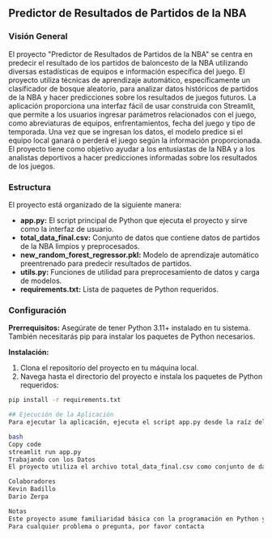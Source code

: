 ## Predictor de Resultados de Partidos de la NBA

### Visión General
El proyecto "Predictor de Resultados de Partidos de la NBA" se centra en predecir el resultado de los partidos de baloncesto de la NBA utilizando diversas estadísticas de equipos e información específica del juego. El proyecto utiliza técnicas de aprendizaje automático, específicamente un clasificador de bosque aleatorio, para analizar datos históricos de partidos de la NBA y hacer predicciones sobre los resultados de juegos futuros. La aplicación proporciona una interfaz fácil de usar construida con Streamlit, que permite a los usuarios ingresar parámetros relacionados con el juego, como abreviaturas de equipos, enfrentamientos, fecha del juego y tipo de temporada. Una vez que se ingresan los datos, el modelo predice si el equipo local ganará o perderá el juego según la información proporcionada. El proyecto tiene como objetivo ayudar a los entusiastas de la NBA y a los analistas deportivos a hacer predicciones informadas sobre los resultados de los juegos.

### Estructura
El proyecto está organizado de la siguiente manera:

- **app.py:** El script principal de Python que ejecuta el proyecto y sirve como la interfaz de usuario.
- **total_data_final.csv:** Conjunto de datos que contiene datos de partidos de la NBA limpios y preprocesados.
- **new_random_forest_regressor.pkl:** Modelo de aprendizaje automático preentrenado para predecir resultados de partidos.
- **utils.py:** Funciones de utilidad para preprocesamiento de datos y carga de modelos.
- **requirements.txt:** Lista de paquetes de Python requeridos.

### Configuración
**Prerrequisitos:** Asegúrate de tener Python 3.11+ instalado en tu sistema. También necesitarás pip para instalar los paquetes de Python necesarios.

**Instalación:**

1. Clona el repositorio del proyecto en tu máquina local.
2. Navega hasta el directorio del proyecto e instala los paquetes de Python requeridos:

```bash
pip install -r requirements.txt

## Ejecución de la Aplicación
Para ejecutar la aplicación, ejecuta el script app.py desde la raíz del directorio del proyecto:

bash
Copy code
streamlit run app.py
Trabajando con los Datos
El proyecto utiliza el archivo total_data_final.csv como conjunto de datos para entrenar el modelo de aprendizaje automático. Si necesitas preprocesar o analizar los datos más a fondo, puedes modificar el script app.py o crear scripts de Python adicionales para manejar estas tareas.

Colaboradores
Kevin Badillo
Dario Zerpa

Notas
Este proyecto asume familiaridad básica con la programación en Python y los conceptos de aprendizaje automático.
Para cualquier problema o pregunta, por favor contacta
